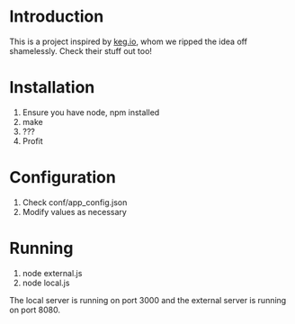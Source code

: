 # Introduction

This is a project inspired by [keg.io](https://github.com/vnc/keg.io), whom we ripped the idea off shamelessly. Check their stuff out too!

# Installation

1. Ensure you have node, npm installed
2. make 
3. ???
4. Profit

# Configuration

1. Check conf/app_config.json
2. Modify values as necessary

# Running

1. node external.js
2. node local.js

The local server is running on port 3000 and the external server is running on port 8080.
